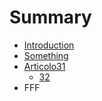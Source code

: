 # Summary

* [Introduction](README.md)
* [Something](Chapter1//something.md)
* [Articolo31](articolo31.md)
    * [32](23.md)
* FFF

